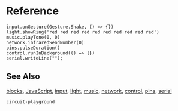 # Reference

```namespaces
input.onGesture(Gesture.Shake, () => {})
light.showRing('red red red red red red red red red red')
music.playTone(0, 0)
network.infraredSendNumber(0)
pins.pulseDuration()
control.runInBackground(() => {})
serial.writeLine("");
```

## See Also

[blocks](/blocks), [JavaScript](/javascript), [input](/reference/input), [light](/reference/light), [music](/reference/music), [network](/reference/network),
[control](/reference/control), [pins](/reference/pins), [serial](/reference/serial)

```package
circuit-playground
```